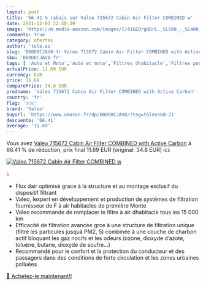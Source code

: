 ```yaml
---
layout: post
title: '66.41 % rabais sur Valeo 715672 Cabin Air Filter COMBINED w'
date: 2021-12-03 22:50:39
image: 'https://m.media-amazon.com/images/I/41GEOrg9DrL._SL500_._SL400_.jpg'
comments: true
category: ofertas
author: 'tole.es'
slug: 'B00D0CJAV0-fr Valeo 715672 Cabin Air Filter COMBINED with Active Carbon'
sku: 'B00D0CJAV0-fr'
tags: [ 'Auto et Moto','Auto et moto','Filtres dhabitacle','Filtres pour auto','Filtres à air pour auto','Pièces détachées auto','valeo', ]
actualPrice: 11.69 EUR
currency: EUR
price: 11.69
comparePrice: 34.8 EUR
prodname: 'Valeo 715672 Cabin Air Filter COMBINED with Active Carbon'
country: 'fr'
flag: '🇫🇷'
brand: 'Valeo'
buyurl: 'https://www.amazon.fr/dp/B00D0CJAV0/?tag=tolees0d-21'
descuento: '66.41'
average: '11.69'
---
```


Vous avez [Valeo 715672 Cabin Air Filter COMBINED with Active Carbon](https://www.amazon.fr/dp/B00D0CJAV0/?tag=tolees0d-21)  à  66.41 % de réduction, prix final  11.69 EUR (original: 34.8 EUR) ici:

[![Valeo 715672 Cabin Air Filter COMBINED w](https://m.media-amazon.com/images/I/41GEOrg9DrL._SL500_._SL400_.jpg)](https://www.amazon.fr/dp/B00D0CJAV0/?tag=tolees0d-21)

ℹ️:

- Flux dair optimisé grace à la structure et au montage exclusif du dispositif filtrant
- Valeo, lexpert en développement et production de systèmes de filtration fournisseur de F à air habitacles de première Monte
- Valeo recommande de remplacer le filtre à air dhabitacle tous les 15 000 km
- Efficacité de filtration avancée grce à une structure de filtration unique (filtre les particules jusquà PM2, 5) combinée à une couche de charbon actif bloquant les gaz nocifs et les odeurs (ozone, dioxyde d’azote, toluène, butane, dioxyde de soufre...)
- Recommandé pour le confort et la protection du conducteur et des passagers dans des conditions de forte circulation et les zones urbaines polluées

[🛒 Achetez-le maintenant!!](https://www.amazon.fr/dp/B00D0CJAV0/?tag=tolees0d-21)
